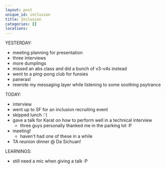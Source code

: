 ```yaml
---
layout: post
unique_id: inclusion
title: Inclusion
categories: []
locations: 
---
```


YESTERDAY:
* meeting planning for presentation
* three interviews
* more dumplings
* missed an abs class and did a bunch of v3-v4s instead
* went to a ping-pong club for funsies
* paneras!
* rewrote my messaging layer while listening to some soothing psytrance

TODAY:
* interview
* went up to SF for an inclusion recruiting event
* skipped lunch :'(
* gave a talk for Karat on how to perform well in a technical interview
  * three guys personally thanked me in the parking lot :P
* meeting!
  * haven't had one of these in a while
* TA reunion dinner @ Da Sichuan!

LEARNINGS:
* still need a mic when giving a talk :P
